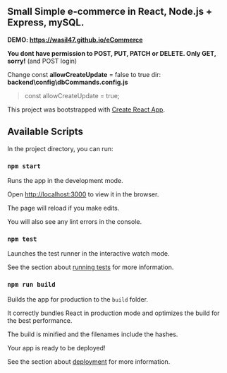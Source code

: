 
## Small Simple e-commerce in React, Node.js + Express, mySQL.

 **DEMO: https://wasil47.github.io/eCommerce**

  
**You dont have permission to POST, PUT, PATCH or DELETE. Only GET, sorry!** (and POST login)

Change const **allowCreateUpdate** = false to true dir: **backend\config\dbCommands.config.js**

> const allowCreateUpdate = true;


This project was bootstrapped with [Create React App](https://github.com/facebook/create-react-app).


## Available Scripts

  

In the project directory, you can run:

  

### `npm start`

  

Runs the app in the development mode.<br  />

Open [http://localhost:3000](http://localhost:3000) to view it in the browser.

  

The page will reload if you make edits.<br  />

You will also see any lint errors in the console.

  

### `npm test`

  

Launches the test runner in the interactive watch mode.<br  />

See the section about [running tests](https://facebook.github.io/create-react-app/docs/running-tests) for more information.

  

### `npm run build`

  

Builds the app for production to the `build` folder.<br  />

It correctly bundles React in production mode and optimizes the build for the best performance.

  

The build is minified and the filenames include the hashes.<br  />

Your app is ready to be deployed!

  

See the section about [deployment](https://facebook.github.io/create-react-app/docs/deployment) for more information.